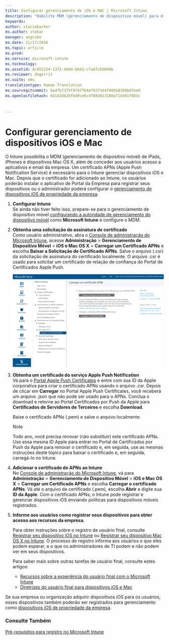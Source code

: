 ```yaml
---
title: Configurar gerenciamento de iOS e MAC | Microsoft Intune
description: "Habilite MDM (gerenciamento de dispositivo móvel) para dispositivos iOS, inclusive iPads e iPhones, bem como dispositivos Mac OS X com o Microsoft Intune."
keywords: 
author: staciebarker
ms.author: stabar
manager: angrobe
ms.date: 11/17/2016
ms.topic: article
ms.prod: 
ms.service: microsoft-intune
ms.technology: 
ms.assetid: dc451224-1372-4b84-b641-cfa67cb3849b
ms.reviewer: dagerrit
ms.suite: ems
translationtype: Human Translation
ms.sourcegitcommit: 6adfb7375f9747f64e7037164f48918789bd7ee0
ms.openlocfilehash: 641d2db2bfb49ce6c4f88d823188a714e61f683c


---
```


# <a name="set-up-ios-and-mac-device-management"></a>Configurar gerenciamento de dispositivos iOS e Mac
O Intune possibilita o MDM (gerenciamento de dispositivo móvel) de iPads, iPhones e dispositivos Mac OS X, além de conceder aos usuários acesso a aplicativos e email da empresa. Um certificado APNs (Apple Push Notification Service) é necessário para o Intune gerenciar dispositivos iOS e Mac. Depois que o certificado for adicionado ao Intune, os usuários poderão instalar o aplicativo de Portal da Empresa para registrar seus dispositivos ou o administrador poderá configurar o [gerenciamento de dispositivos iOS de propriedade da empresa](enroll-corporate-owned-ios-devices-in-microsoft-intune.md).

1.  **Configurar Intune**<br>
    Se ainda não tiver feito isso, prepare-se para o gerenciamento de dispositivo móvel [configurando a autoridade de gerenciamento do dispositivo móvel](prerequisites-for-enrollment.md#step-2-set-mdm-authority) como **Microsoft Intune** e configure o MDM.

2.  **Obtenha uma solicitação de assinatura de certificado**<br>
    Como usuário administrativo, abra o [Console de administração do Microsoft Intune](http://manage.microsoft.com), acesse **Administração** &gt; **Gerenciamento de Dispositivo Móvel** &gt; **iOS e Mac OS X** &gt; **Carregar um Certificado APNs** e escolha **Baixar a Solicitação de Certificado APNs**. Salve o arquivo (.csr) da solicitação de assinatura do certificado localmente. O arquivo .csr é usado para solicitar um certificado de relação de confiança do Portal de Certificados Apple Push.

    ![Caixa de diálogo para carregar certificado do APNs](../media/Intune-iOS-enrollment-with-apns.png)

3.  **Obtenha um certificado do serviço Apple Push Notification**<br>
    Vá para o [Portal Apple Push Certificates](http://go.microsoft.com/fwlink/?LinkId=269844) e entre com sua ID da Apple corporativa para criar o certificado APNs usando o arquivo .csr. Depois de clicar em **Carregar** no Portal Apple Push Certificates, você receberá um arquivo .json que não pode ser usado para o APNs. Conclua o download e retorne ao Portal Certificados por Push da Apple para **Certificados de Servidores de Terceiros** e escolha **Download**.

    Baixe o certificado APNs (.pem) e salve o arquivo localmente.

    > [!NOTE]
    > Todo ano, você precisa renovar (não substituir) este certificado APNs. Use essa mesma ID Apple para entrar no Portal de Certificados por Push da Apple para renovar o certificado e, em seguida, use as mesmas instruções deste tópico para baixar o certificado e, em seguida, carregá-lo no Intune.

4.  **Adicionar o certificado de APNs ao Intune**<br>
    No [Console de administração do Microsoft Intune](http://manage.microsoft.com), vá para **Administração** &gt; **Gerenciamento de Dispositivo Móvel** &gt; **iOS e Mac OS X** &gt; **Carregar um Certificado APNs** e escolha **Carregar o certificado APNs**. Vá até o arquivo de certificado (.pem), escolha **Abrir** e digite sua **ID da Apple**. Com o certificado APNs, o Intune pode registrar e gerenciar dispositivos iOS enviando políticas para dispositivos móveis registrados.

5.  **Informe aos usuários como registrar seus dispositivos para obter acesso aos recursos da empresa.**

    Para obter instruções sobre o registro de usuário final, consulte [Registrar seu dispositivo iOS no Intune](../enduser/enroll-your-device-in-intune-ios.md) ou [Registrar seu dispositivo Mac OS X no Intune](../enduser/enroll-your-device-in-intune-macos.md). O processo de registro informa aos usuários o que eles podem esperar, e o que os administradores de TI podem e não podem ver em seus dispositivos.

    Para saber mais sobre outras tarefas de usuário final, consulte estes artigos:
    - [Recursos sobre a experiência do usuário final com o Microsoft Intune](what-to-tell-your-end-users-about-using-microsoft-intune.md)
    - [Diretrizes do usuário final para dispositivos iOS e Mac](../enduser/using-your-ios-or-mac-os-x-device-with-intune.md)

Se sua empresa ou organização adquirir dispositivos iOS para os usuários, esses dispositivos também poderão ser registrados para gerenciamento como [dispositivos iOS de propriedade da empresa](enroll-corporate-owned-ios-devices-in-microsoft-intune.md).

### <a name="see-also"></a>Consulte Também
[Pré-requisitos para registro no Microsoft Intune](prerequisites-for-enrollment.md)



<!--HONumber=Dec16_HO2-->


